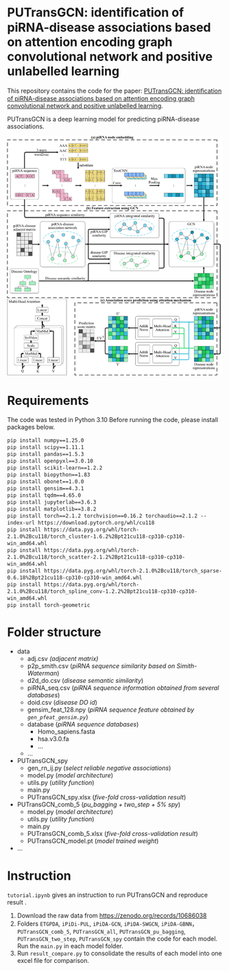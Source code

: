 # PUTransGCN: identiﬁcation of piRNA-disease associations based on attention encoding graph convolutional network and positive unlabelled learning

This repository contains the code for the paper: [PUTransGCN: identiﬁcation of piRNA-disease associations based on attention encoding graph convolutional network and positive unlabelled learning]().

PUTransGCN is a deep learning model for predicting piRNA-disease associations.

![Alt text](fig/flowchart.jpg?raw=true "PUTransGCN pipeline")


# Requirements

The code was tested in Python 3.10
Before running the code, please install packages below.
```
pip install numpy==1.25.0
pip install scipy==1.11.1
pip install pandas==1.5.3
pip install openpyxl==3.0.10
pip install scikit-learn==1.2.2
pip install biopython==1.83
pip install obonet==1.0.0
pip install gensim==4.3.1
pip install tqdm==4.65.0
pip install jupyterlab==3.6.3
pip install matplotlib==3.8.2
pip install torch==2.1.2 torchvision==0.16.2 torchaudio==2.1.2 --index-url https://download.pytorch.org/whl/cu118
pip install https://data.pyg.org/whl/torch-2.1.0%2Bcu118/torch_cluster-1.6.2%2Bpt21cu118-cp310-cp310-win_amd64.whl
pip install https://data.pyg.org/whl/torch-2.1.0%2Bcu118/torch_scatter-2.1.2%2Bpt21cu118-cp310-cp310-win_amd64.whl
pip install https://data.pyg.org/whl/torch-2.1.0%2Bcu118/torch_sparse-0.6.18%2Bpt21cu118-cp310-cp310-win_amd64.whl
pip install https://data.pyg.org/whl/torch-2.1.0%2Bcu118/torch_spline_conv-1.2.2%2Bpt21cu118-cp310-cp310-win_amd64.whl
pip install torch-geometric
```
# Folder structure

- data
	- adj.csv *(adjacent matrix)*
	- p2p_smith.csv (*piRNA sequence similarity based on Simith-Waterman*)
	- d2d_do.csv (*disease semantic similarity*)
	- piRNA_seq.csv (*piRNA sequence information obtained from several databases*)
	- doid.csv (*disease DO id*)
	- gensim_feat_128.npy (*piRNA sequence feature obtained by `gen_pfeat_gensim.py`*)
	- database (*piRNA sequence databases*)
		- Homo_sapiens.fasta
		- hsa.v3.0.fa
		- ...
	- ...
- PUTransGCN_spy
	- gen_rn_ij.py (*select reliable negative associations*)
	- model.py (*model architecture*)
	- utils.py (*utility function*)
	- main.py
	- PUTransGCN_spy.xlsx (*five-fold cross-validation result*)
- PUTransGCN_comb_5 (*pu_bagging + two_step + 5% spy*)
	- model.py (*model architecture*)
	- utils.py (*utility function*)
	- main.py
	- PUTransGCN_comb_5.xlsx (*five-fold cross-validation result*)
	- PUTransGCN_model.pt (*model trained weight*)
- ...

# Instruction
`tutorial.ipynb` gives an instruction to run PUTransGCN and reproduce result
.
1. Download the raw data from https://zenodo.org/records/10686038
2. Folders `ETGPDA`, `iPiDi-PUL`, `iPiDA-GCN`, `iPiDA-SWGCN`, `iPiDA-GBNN`， `PUTransGCN_comb_5`, `PUTransGCN_all`, `PUTransGCN_pu_bagging`, `PUTransGCN_two_step`, `PUTransGCN_spy` contain the code for each model. Run the `main.py` in each model folder.
3. Run `result_compare.py` to consolidate the results of each model into one excel file for comparison.